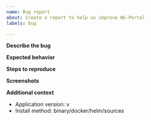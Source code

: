 ```yaml
---
name: Bug report
about: Create a report to help us improve WG-Portal
labels: bug

---
```

<!-- Tip: you can use code blocks
for better formatting of yaml config or logs

```yaml
# config.yaml
```

```console
logs here
``` -->

**Describe the bug**
<!-- A clear and concise description of what the bug is. -->

**Expected behavior**
<!-- A clear and concise description of what you expected to happen. -->

**Steps to reproduce**
<!--Steps to reproduce the bug should be clear and easily reproducible to help people
gain an understanding of the problem.-->

**Screenshots**
<!-- If applicable, add screenshots to help explain your problem. -->

**Additional context**
<!-- Add any other context about the problem here. -->
- Application version: v
- Install method: binary/docker/helm/sources
<!-- - OS:  -->
